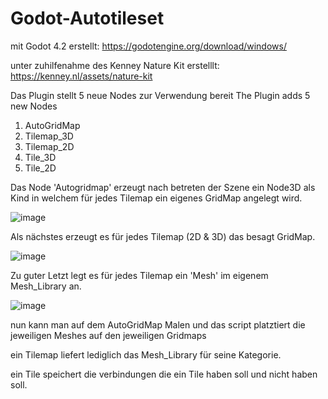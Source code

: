 # Godot-Autotileset

mit Godot 4.2 erstellt:
https://godotengine.org/download/windows/

unter zuhilfenahme des Kenney Nature Kit erstelllt:
https://kenney.nl/assets/nature-kit


Das Plugin stellt 5 neue Nodes zur Verwendung bereit
The Plugin adds 5 new Nodes

1. AutoGridMap
2. Tilemap_3D
3. Tilemap_2D
4. Tile_3D
5. Tile_2D


Das Node 'Autogridmap' erzeugt nach betreten der Szene ein Node3D als Kind in welchem für jedes Tilemap ein eigenes GridMap angelegt wird.

![image](https://github.com/derTeuton/Godot-Autotileset/assets/46108494/bc30bb05-1b3f-4838-a585-9016a63b10d4)

Als nächstes erzeugt es für jedes Tilemap (2D & 3D) das besagt GridMap.

![image](https://github.com/derTeuton/Godot-Autotileset/assets/46108494/c8cdffb3-c55f-4777-930a-c0485eb9577f)

Zu guter Letzt legt es für jedes Tilemap ein 'Mesh' im eigenem Mesh_Library an.

![image](https://github.com/derTeuton/Godot-Autotileset/assets/46108494/36bcaf06-f065-47bd-acf7-249e99deaa81)

nun kann man auf dem AutoGridMap Malen und das script platztiert die jeweiligen Meshes auf den jeweiligen Gridmaps


ein Tilemap liefert lediglich das Mesh_Library für seine Kategorie. 

ein Tile speichert die verbindungen die ein Tile haben soll und nicht haben soll.
